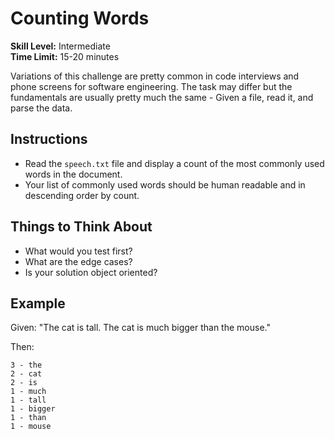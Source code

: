 # Counting Words

__Skill Level:__ Intermediate  
__Time Limit:__ 15-20 minutes

Variations of this challenge are pretty common in code interviews and phone screens for software engineering. The task may differ but the fundamentals are usually pretty much the same - Given a file, read it, and parse the data.

## Instructions
- Read the `speech.txt` file and display a count of the most commonly used words in the document.
- Your list of commonly used words should be human readable and in descending order by count.

## Things to Think About
- What would you test first?
- What are the edge cases?
- Is your solution object oriented? 

## Example

Given: "The cat is tall. The cat is much bigger than the mouse."

Then:
```
3 - the
2 - cat
2 - is
1 - much
1 - tall
1 - bigger
1 - than
1 - mouse
```
